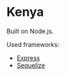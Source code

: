 # Kenya

Built on Node.js.

Used frameworks:

 - [Express](http://expressjs.com)
 - [Sequelize](http://docs.sequelizejs.com/)
